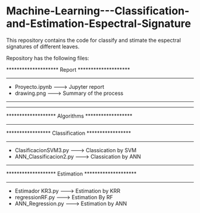 # Machine-Learning---Classification-and-Estimation-Espectral-Signature
This repository contains the code for classify and stimate the espectral signatures of different leaves.


Repository has the following files:

******************** Report ********************
*********
* Proyecto.ipynb --->   Jupyter report
* drawing.png    --->   Summary of the process
*********
*************************************************

******************* Algorithms ******************
*********
***************** Classification *****************
*********
* ClasificacionSVM3.py    ---> Classication by SVM
* ANN_Classificacion2.py  ---> Classication by ANN
*********
******************* Estimation ********************
*********
* Estimador KR3.py    --->   Estimation by KRR
* regressionRF.py     --->   Estimation By RF
* ANN_Regression.py   --->   Estimation by ANN
